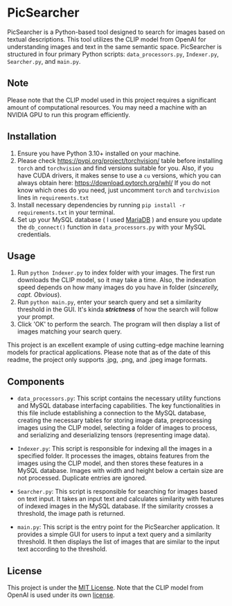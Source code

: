 # PicSearcher

PicSearcher is a Python-based tool designed to search for images based on textual descriptions. This tool utilizes the CLIP model from OpenAI for understanding images and text in the same semantic space. PicSearcher is structured in four primary Python scripts: `data_processors.py`, `Indexer.py`, `Searcher.py`, and `main.py`.

## Note

Please note that the CLIP model used in this project requires a significant amount of computational resources. You may need a machine with an NVIDIA GPU to run this program efficiently.

## Installation

1. Ensure you have Python 3.10+ installed on your machine. 
2. Please check https://pypi.org/project/torchvision/ table before installing `torch` and `torchvision` and find versions suitable for you. 
Also, if you have CUDA drivers, it makes sense to use a `cu` versions, which you can always obtain here: https://download.pytorch.org/whl/
If you do not know which ones do you need, just uncomment `torch` and `torchvision` lines in `requirements.txt`
3. Install necessary dependencies by running `pip install -r requirements.txt` in your terminal.
5. Set up your MySQL database ( I used [MariaDB](https://mariadb.org/download) ) and ensure you update the `db_connect()` function in `data_processors.py` with your MySQL credentials.

## Usage

1. Run `python Indexer.py` to index folder with your images. The first run downloads the CLIP model, so it may take a time. Also, the indexation speed depends on how many images do you have in folder (*sincerelly, capt. Obvious*). 
2. Run `python main.py`, enter your search query and set a similarity threshold in the GUI. It's kinda ***strictness*** of how the search will follow your prompt.
3. Click 'OK' to perform the search. The program will then display a list of images matching your search query.

This project is an excellent example of using cutting-edge machine learning models for practical applications. Please note that as of the date of this readme, the project only supports .jpg, .png, and .jpeg image formats.

## Components

- `data_processors.py`: This script contains the necessary utility functions and MySQL database interfacing capabilities. The key functionalities in this file include establishing a connection to the MySQL database, creating the necessary tables for storing image data, preprocessing images using the CLIP model, selecting a folder of images to process, and serializing and deserializing tensors (representing image data).

- `Indexer.py`: This script is responsible for indexing all the images in a specified folder. It processes the images, obtains features from the images using the CLIP model, and then stores these features in a MySQL database. Images with width and height below a certain size are not processed. Duplicate entries are ignored.

- `Searcher.py`: This script is responsible for searching for images based on text input. It takes an input text and calculates similarity with features of indexed images in the MySQL database. If the similarity crosses a threshold, the image path is returned.

- `main.py`: This script is the entry point for the PicSearcher application. It provides a simple GUI for users to input a text query and a similarity threshold. It then displays the list of images that are similar to the input text according to the threshold.

## License

This project is under the [MIT License](LICENSE.md). Note that the CLIP model from OpenAI is used under its own [license](https://github.com/openai/CLIP/blob/main/LICENSE).
